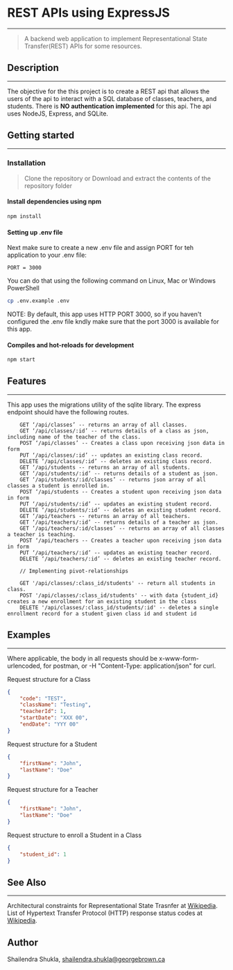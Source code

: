 # REST APIs using ExpressJS
___
> A backend web application to implement Representational State Transfer(REST) APIs for some resources.


## Description
___
The objective for the this project is to create a REST api that allows the users of the api to interact with a SQL database of classes, teachers, and students. There is **NO authentication implemented** for this api. The api uses NodeJS, Express, and SQLite.


## Getting started
___
### Installation
> Clone the repository or Download and extract the contents of the repository folder

#### Install dependencies using npm
```bash
npm install
```

#### Setting up .env file
Next make sure to create a new .env file and assign PORT for teh application to your .env file:
```
PORT = 3000
```
You can do that using the following command on Linux, Mac or Windows PowerShell
```bash
cp .env.example .env
```
NOTE: By default, this app uses HTTP PORT 3000, so if you haven't configured the .env file kndly make sure that the port 3000 is available for this app.

#### Compiles and hot-reloads for development 
```bash
npm start
```


## Features
___
This app uses the migrations utility of the sqlite library.
The express endpoint should have the following routes.
```
    GET ‘/api/classes’ -- returns an array of all classes.
    GET ‘/api/classes/:id’ -- returns details of a class as json, including name of the teacher of the class.
    POST ‘/api/classes’ -- Creates a class upon receiving json data in form
    PUT ‘/api/classes/:id’ -- updates an existing class record.
    DELETE ‘/api/classes/:id’ -- deletes an existing class record.
    GET ‘/api/students -- returns an array of all students.
    GET ‘/api/students/:id’ -- returns details of a student as json.
    GET ‘/api/students/:id/classes’ -- returns json array of all classes a student is enrolled in.
    POST ‘/api/students -- Creates a student upon receiving json data in form
    PUT ‘/api/students/:id’ -- updates an existing student record.
    DELETE ‘/api/students/:id’ -- deletes an existing student record.
    GET ‘/api/teachers -- returns an array of all teachers.
    GET ‘/api/teachers/:id’ -- returns details of a teacher as json.
    GET ‘/api/teachers/:id/classes’ -- returns an array of all classes a teacher is teaching.
    POST ‘/api/teachers -- Creates a teacher upon receiving json data in form
    PUT ‘/api/teachers/:id’ -- updates an existing teacher record.
    DELETE ‘/api/teachers/:id’ -- deletes an existing teacher record.
    
    // Implementing pivot-relationships
    
    GET '/api/classes/:class_id/students' -- return all students in class.
    POST '/api/classes/:class_id/students' -- with data {student_id} creates a new enrollment for an existing student in the class
    DELETE '/api/classes/:class_id/students/:id' -- deletes a single enrollment record for a student given class id and student id
```

## Examples
___
Where applicable, the body in all requests should be x-www-form-urlencoded, for postman, or -H "Content-Type: application/json" for curl.

Request structure for a Class
```JSON
{
    "code": "TEST",
    "className": "Testing",
    "teacherId": 1,
    "startDate": "XXX 00",
    "endDate": "YYY 00"
}
```

Request structure for a Student
```JSON
{
    "firstName": "John",
    "lastName": "Doe"
}
```

Request structure for a Teacher
```JSON
{
    "firstName": "John",
    "lastName": "Doe"
}
```

Request structure to enroll a Student in a Class
```JSON
{
    "student_id": 1
}
```


## See Also
___
Architectural constraints for Representational State Trasnfer at [Wikipedia](https://en.wikipedia.org/wiki/Representational_state_transfer#Architectural_constraints).
List of Hypertext Transfer Protocol (HTTP) response status codes at [Wikipedia](https://en.wikipedia.org/wiki/List_of_HTTP_status_codes).


## Author
Shailendra Shukla, shailendra.shukla@georgebrown.ca